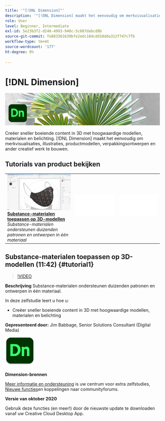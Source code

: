 ```yaml
---
title: '"[!DNL Dimension]"'
description: '"[!DNL Dimension] maakt het eenvoudig om merkvisualisaties, illustraties, productmodellen, verpakkingsontwerpen en ander creatief werk te bouwen"'
role: User
level: Beginner, Intermediate
exl-id: 5e23b3f2-d246-4993-948c-5c687dabcd8b
source-git-commit: fe883361639bfe2edc184cdd10dda312f747c7fb
workflow-type: tm+mt
source-wordcount: '177'
ht-degree: 0%

---
```


# [!DNL Dimension]

![Hoofdafbeelding van zelfstudie](../assets/Dimenio.jpg)

Creëer sneller boeiende content in 3D met hoogwaardige modellen, materialen en belichting. [!DNL Dimension] maakt het eenvoudig om merkvisualisaties, illustraties, productmodellen, verpakkingsontwerpen en ander creatief werk te bouwen.

## Tutorials van product bekijken

<table style="table-layout:fixed">
<tr>
 <td>
   <a href="dimension.md#tutorial1">
      <img alt="Substance-materialen toepassen op 3D-modellen" src="../assets/dimension_substanceAndGraphics_babbage_thumbnail.jpg" />
   </a>
    <div>
   <a href="dimension.md#tutorial1"><strong>Substance-materialen toepassen op 3D-modellen</strong></a>
    </div>
    <em>Substance-materialen ondersteunen duizenden patronen en ontwerpen in één materiaal</em>
    <br>
  </td>
  <td>
    <img alt="Spacer" src="../assets/Whitespacer.png" />
    <div>
    <br>
  </td>
  <td>
    <img alt="Spacer" src="../assets/Whitespacer.png" />
    <div>
    <br>
  </td>
</tr>
</table>

## Substance-materialen toepassen op 3D-modellen (11:42) {#tutorial1}

>[!VIDEO](https://video.tv.adobe.com/v/326944?hidetitle=true)

**Beschrijving**
Substance-materialen ondersteunen duizenden patronen en ontwerpen in één materiaal.

In deze zelfstudie leert u hoe u:
* Creëer sneller boeiende content in 3D met hoogwaardige modellen, materialen en belichting

**Gepresenteerd door:**
Jim Babbage, Senior Solutions Consultant (Digital Media)

![Dimension-logo](../assets/dn_appicon_96.png)

**Dimension-bronnen**

[Meer informatie en ondersteuning](https://helpx.adobe.com/support/dimension.html) is uw centrum voor extra zelfstudies, [Nieuwe functies](https://helpx.adobe.com/dimension/user-guide.html/dimension/using/whats-new.ug.html)en koppelingen naar communityforums.

**Versie van oktober 2020**

Gebruik deze functies (en meer!) door de nieuwste update te downloaden vanaf uw Creative Cloud Desktop App.

